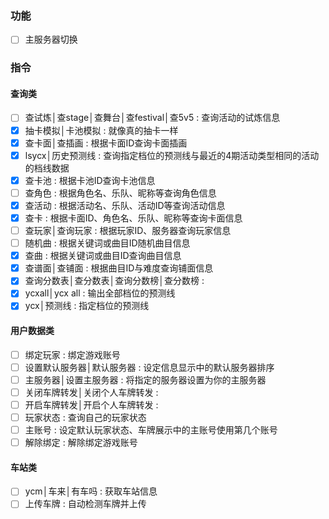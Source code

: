 ﻿### 功能

- [ ] 主服务器切换

### 指令

#### 查询类

- [ ] 查试炼│查stage│查舞台│查festival│查5v5 : 查询活动的试炼信息
- [x] 抽卡模拟│卡池模拟 : 就像真的抽卡一样
- [x] 查卡面│查插画 : 根据卡面ID查询卡面插画
- [x] lsycx│历史预测线 : 查询指定档位的预测线与最近的4期活动类型相同的活动的档线数据
- [x] 查卡池 : 根据卡池ID查询卡池信息
- [ ] 查角色 : 根据角色名、乐队、昵称等查询角色信息
- [x] 查活动 : 根据活动名、乐队、活动ID等查询活动信息
- [x] 查卡 : 根据卡面ID、角色名、乐队、昵称等查询卡面信息
- [ ] 查玩家│查询玩家 : 根据玩家ID、服务器查询玩家信息
- [ ] 随机曲 : 根据关键词或曲目ID随机曲目信息
- [x] 查曲 : 根据关键词或曲目ID查询曲目信息
- [x] 查谱面│查铺面 : 根据曲目ID与难度查询铺面信息
- [x] 查询分数表│查分数表│查询分数榜│查分数榜 :
- [x] ycxall│ycx all : 输出全部档位的预测线
- [x] ycx│预测线 : 指定档位的预测线

#### 用户数据类

- [ ] 绑定玩家 : 绑定游戏账号
- [ ] 设置默认服务器│默认服务器 : 设定信息显示中的默认服务器排序
- [ ] 主服务器│设置主服务器 : 将指定的服务器设置为你的主服务器
- [ ] 关闭车牌转发│关闭个人车牌转发 :
- [ ] 开启车牌转发│开启个人车牌转发 :
- [ ] 玩家状态 : 查询自己的玩家状态
- [ ] 主账号 : 设定默认玩家状态、车牌展示中的主账号使用第几个账号
- [ ] 解除绑定 : 解除绑定游戏账号

#### 车站类

- [ ] ycm│车来│有车吗 : 获取车站信息
- [ ] 上传车牌 : 自动检测车牌并上传